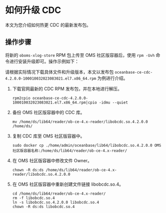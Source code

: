 # 如何升级 CDC

本文为您介绍如何热更 CDC 的最新发布包。

## 操作步骤

将新的 `oboms-xlog-store` RPM 包上传至 OMS 社区版容器后，使用 `rpm -Uvh` 命令进行安装升级即可。操作示例如下：

请根据实际情况下载具体文件和升级版本，本文以发布包 `oceanbase-ce-cdc-4.2.0.0-100010032023083021.el7.x86_64.rpm` 为例进行介绍。

1. 下载官网最新的 CDC RPM 发布包，并在本地进行解压。

    ```shell
    rpm2cpio oceanbase-ce-cdc-4.2.0.0-100010032023083021.el7.x86_64.rpm|cpio -idmu --quiet
    ```

2. 备份 OMS 社区版容器中的 CDC 库。

    ```shell
    mv /home/ds/lib64/reader/ob-ce-4.x-reader/libobcdc.so.4.2.0.0 /home/ds/
    ```

3. 复制 CDC 库至 OMS 社区版容器中。

    ```shell
    sudo docker cp ./home/admin/oceanbase/lib64/libobcdc.so.4.2.0.0 OMS 社区版容器名称:/home/ds/lib64/reader/ob-ce-4.x-reader/
    ```

4. 在 OMS 社区版容器中修改文件 Owner。

    ```shell
    chown -R ds:ds /home/ds/lib64/reader/ob-ce-4.x-reader/libobcdc.so.4.2.0.0
    ```

5. 在 OMS 社区版容器中重新创建文件链接 libobcdc.so.4。

    ```shell
    cd /home/ds/lib64/reader/ob-ce-4.x-reader/
    rm -f libobcdc.so.4
    ln -s libobcdc.so.4.2.0.0 libobcdc.so.4
    chown -R ds:ds libobcdc.so.4
    ```
